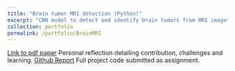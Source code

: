 ```yaml
---
title: "Brain tumor MRI detection (Python)"
excerpt: "CNN model to detect and identify brain tumors from MRI images, with a focus on scalability."
collection: portfolio
permalink: /portfolio/BrainMRI
---
```

[Link to pdf paper](http://TBlainUoB.github.io/files/DST_Reflection_Data_At_Scale-1.pdf) Personal reflection detailing contribution, challenges and learning.
[Github Report](https://github.com/TBlainUoB/DST-Assessment-3/tree/main/Report) Full project code submitted as assignment.
